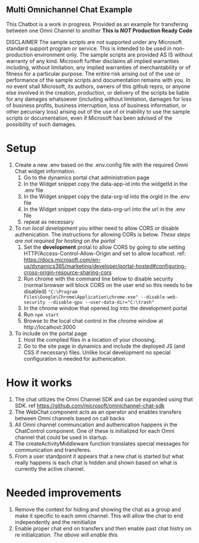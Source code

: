 ## Multi Omnichannel Chat Example
This Chatbot is a work in progress. Provided as an example for transfering between one Omni Channel to another
**This is _NOT_ Production Ready Code**

DISCLAIMER The sample scripts are not supported under any Microsoft standard support program or service. This is intended to be used in non-production environment only. The sample scripts are provided AS IS without warranty of any kind. Microsoft further disclaims all implied warranties including, without limitation, any implied warranties of merchantability or of fitness for a particular purpose. The entire risk arising out of the use or performance of the sample scripts and documentation remains with you. In no event shall Microsoft, its authors, owners of this github repro, or anyone else involved in the creation, production, or delivery of the scripts be liable for any damages whatsoever (including without limitation, damages for loss of business profits, business interruption, loss of business information, or other pecuniary loss) arising out of the use of or inability to use the sample scripts or documentation, even if Microsoft has been advised of the possibility of such damages.

# Setup 
1. Create a new .env based on the .env.config file with the required Omni Chat widget information.
    1. Go to the dynamics portal chat administration page 
    1. In the Widget snippet copy the data-app-id into the widgetId in the .env file
    1. In the Widget snippet copy the data-org-id into the orgId in the .env file
    1. In the Widget snippet copy the data-org-url into the url in the .env file
    1. repeat as necessary 
1. To run _local development_ you either need to allow CORS or disable authenication. The instructions for allowing CORs is below. _These steps are not required for hosting on the portal_
    1. Set the **development** protal to allow CORS by going to site setting HTTP/Access-Control-Allow-Origin and set to allow localhost. 
        ref: https://docs.microsoft.com/en-us/dynamics365/marketing/developer/portal-hosted#configuring-cross-origin-resource-sharing-cors
    1. Run chrome with the command line below to disable security (normal browser will block CORS on the user end so this needs to be disabled)
    `"C:\Program Files\Google\Chrome\Application\chrome.exe" --disable-web-security --disable-gpu --user-data-dir="C:\trash"`
    1. In the chrome window that opened log into the development portal
    1. Run `npm start`
    1. Browse to the local chat control in the chrome window at http://localhost:3000
1. To include on the portal page
    1. Host the complied files in a location of your choosing.
    1. Go to the site page in dynamics and include the deployed JS (and CSS if necessary) files. Unlike local development no special configuration is needed for authenication.



# How it works
1. The chat utilizes the Omni Channel SDK and can be expanded using that SDK. 
    ref https://github.com/microsoft/omnichannel-chat-sdk 
1. The WebChat component acts as an operator and enables transfers between Omni channels based on call backs
1. All Omni channel communcation and authenication happens in the ChatControl component. One of these is initialized for each Omni channel that could be used in startup. 
1. The createActivityMiddleware function translates special messages for communication and transferes.
1. From a user standpoint it appears that a new chat is started but what really happens is each chat is hidden and shown based on what is currently the active channel. 

# Needed improvements 
1. Remove the context for hiding and showing the chat as a group and make it specific to each omni channel. This will allow the chat to end independently and the reinitialize
2. Enable proper chat end on transfers and then enable past chat histry on re initialization. _The above will enable this._